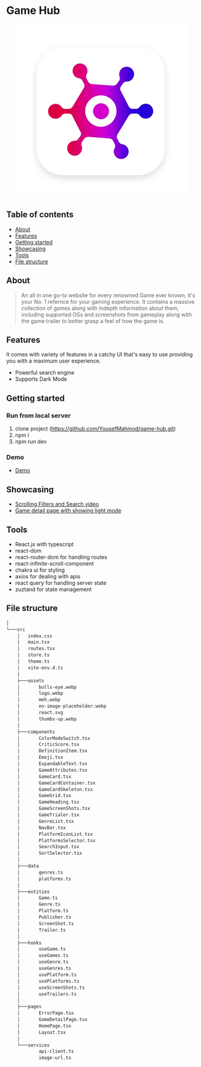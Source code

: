 # Game Hub
<div align="center">
<img src="/src/assets/logo.webp">
</div>

## Table of contents
- [About](#about)
- [Features](#features)
- [Getting started](#getting-started)
- [Showcasing](#showcasing)
- [Tools](#tools)
- [File structure](#file-structure)
## About
> An all in one go-to website for every renowned Game ever known, it's your No. 1 refernce for your gaming experience. It contains a massive collection of games along with indepth information about them, including supported OSs and screenshots from gameplay along with the game trailer to better grasp a feel of how the game is.
## Features
It comes with variety of features in a catchy UI that's easy to use providing you with a maximum user experience.
- Powerful search engine
- Supports Dark Mode
## Getting started
### Run from local server
1) clone project (https://github.com/YousefMahmod/game-hub.git)
2) npm i
3) npm run dev
### Demo
- [Demo](https://game-hub-virid-ten-33.vercel.app/)
## Showcasing
- [Scrolling,Filters and Search video](https://drive.google.com/file/d/1Mkz0sRPhuX91tlawE_LIFKb64HZUTKGX/view?usp=sharing)
- [Game detail page with showing light mode](https://drive.google.com/file/d/1OGtohjG0q1x9tvwwoGM45krCzOF4CEHs/view?usp=sharing)
## Tools
- React.js with typescript
- react-dom
- react-router-dom for handling routes
- react-infinite-scroll-component
- chakra ui for styling
- axios for dealing with apis
- react query for handling server state
- zuztand for state management
## File structure
``` bash
│
└───src
    │   index.css
    │   main.tsx
    │   routes.tsx
    │   store.ts
    │   theme.ts
    │   vite-env.d.ts
    │
    ├───assets
    │       bulls-eye.webp
    │       logo.webp
    │       meh.webp
    │       no-image-placeholder.webp
    │       react.svg
    │       thumbs-up.webp
    │
    ├───components
    │       ColorModeSwitch.tsx
    │       CriticScore.tsx
    │       DefinitionItem.tsx
    │       Emoji.tsx
    │       ExpandableText.tsx
    │       GameAttributes.tsx
    │       GameCard.tsx
    │       GameCardContainer.tsx
    │       GameCardSkeleton.tsx
    │       GameGrid.tsx
    │       GameHeading.tsx
    │       GameScreenShots.tsx
    │       GameTrialer.tsx
    │       GenreList.tsx
    │       NavBar.tsx
    │       PlatformIconList.tsx
    │       PlatformsSelector.tsx
    │       SearchInput.tsx
    │       SortSelector.tsx
    │
    ├───data
    │       genres.ts
    │       platforms.ts
    │
    ├───entities
    │       Game.ts
    │       Genre.ts
    │       Platform.ts
    │       Publisher.ts
    │       ScreenShot.ts
    │       Trailer.ts
    │
    ├───hooks
    │       useGame.ts
    │       useGames.ts
    │       useGenre.ts
    │       useGenres.ts
    │       usePlatform.ts
    │       usePlatforms.ts
    │       useScreenShots.ts
    │       useTrailers.ts
    │
    ├───pages
    │       ErrorPage.tsx
    │       GameDetailPage.tsx
    │       HomePage.tsx
    │       Layout.tsx
    │
    └───services
            api-client.ts
            image-url.ts
```

